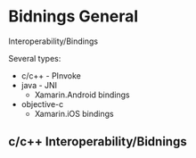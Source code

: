 # Bidnings General

Interoperability/Bindings

Several types:

*   c/c++ - PInvoke
*   java - JNI
    *   Xamarin.Android bindings
*   objective-c
    *   Xamarin.iOS bindings
    

## c/c++ Interoperability/Bidnings

